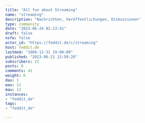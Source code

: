 ```yaml
---
title: "All fun about Streaming" 
name: "streaming"
description: "Nachrichten, Veröffentlichungen, Diskussionen"
type: community
date: "2023-06-24 01:13:41"
draft: false
nsfw: false
actor_id: "https://feddit.de/c/streaming"
host: feddit.de
lastmod: "1969-12-31 19:00:00"
published: "2023-06-21 13:50:20"
subscribers: 22
posts: 6
comments: 41
weight: 6
dau: 1
wau: 12
mau: 12
instances:
- "feddit_de"
tags: 
- "feddit_de"

---
```

